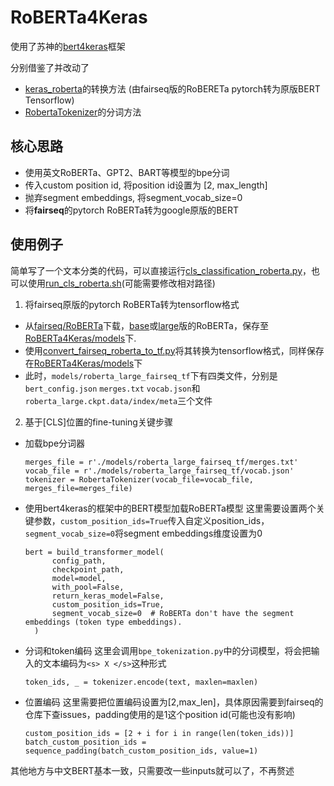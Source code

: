 # RoBERTa4Keras
使用了苏神的[bert4keras](https://github.com/bojone/bert4keras)框架

分别借鉴了并改动了
- [keras_roberta](https://github.com/midori1/keras_roberta)的转换方法 (由fairseq版的RoBERETa pytorch转为原版BERT Tensorflow)
- [RobertaTokenizer](https://github.com/clearwho/RobertaTokenizer)的分词方法


## 核心思路
- 使用英文RoBERTa、GPT2、BART等模型的bpe分词
- 传入custom position id, 将position id设置为 \[2, max_length\]
- 抛弃segment embeddings, 将segment_vocab_size=0
- 将**fairseq**的pytorch RoBERTa转为google原版的BERT

## 使用例子
简单写了一个文本分类的代码，可以直接运行[cls_classification_roberta.py](https://github.com/sunyilgdx/RoBERTa4Keras/blob/main/cls_classification_roberta.py)，也可以使用[run_cls_roberta.sh](https://github.com/sunyilgdx/RoBERTa4Keras/blob/main/run_cls_roberta.sh)(可能需要修改相对路径)

1. 将fairseq原版的pytorch RoBERTa转为tensorflow格式
  - 从[fairseq/RoBERTa](https://github.com/pytorch/fairseq/blob/main/examples/roberta/README.md)下载，[base](https://dl.fbaipublicfiles.com/fairseq/models/roberta.base.tar.gz)或[large](https://dl.fbaipublicfiles.com/fairseq/models/roberta.large.tar.gz)版的RoBERTa，保存至[RoBERTa4Keras/models](https://github.com/sunyilgdx/RoBERTa4Keras/tree/main/models)下.
  - 使用[convert_fairseq_roberta_to_tf.py](https://github.com/sunyilgdx/RoBERTa4Keras/blob/main/convert_fairseq_roberta_to_tf.py)将其转换为tensorflow格式，同样保存在[RoBERTa4Keras/models]()下
  - 此时，`models/roberta_large_fairseq_tf`下有四类文件，分别是`bert_config.json` `merges.txt` `vocab.json`和`roberta_large.ckpt.data/index/meta`三个文件
2. 基于[CLS]位置的fine-tuning关键步骤
  - 加载bpe分词器
  
    ```
    merges_file = r'./models/roberta_large_fairseq_tf/merges.txt'
    vocab_file = r'./models/roberta_large_fairseq_tf/vocab.json'
    tokenizer = RobertaTokenizer(vocab_file=vocab_file, merges_file=merges_file)
    ```
  - 使用bert4keras的框架中的BERT模型加载RoBERTa模型
  这里需要设置两个关键参数，`custom_position_ids=True`传入自定义position_ids， `segment_vocab_size=0`将segment embeddings维度设置为0
 
    ```
    bert = build_transformer_model(
          config_path,
          checkpoint_path,
          model=model,
          with_pool=False,
          return_keras_model=False,
          custom_position_ids=True,
          segment_vocab_size=0  # RoBERTa don't have the segment embeddings (token type embeddings).
      )
    ```
  - 分词和token编码
    这里会调用`bpe_tokenization.py`中的分词模型，将会把输入的文本编码为`<s> X </s>`这种形式
    
    ```
    token_ids, _ = tokenizer.encode(text, maxlen=maxlen)
    ```
  - 位置编码
    这里需要把位置编码设置为\[2,max_len\]，具体原因需要到fairseq的仓库下查issues，padding使用的是1这个position id(可能也没有影响)
    
    ```
    custom_position_ids = [2 + i for i in range(len(token_ids))]
    batch_custom_position_ids = sequence_padding(batch_custom_position_ids, value=1)
    ```
  其他地方与中文BERT基本一致，只需要改一些inputs就可以了，不再赘述
